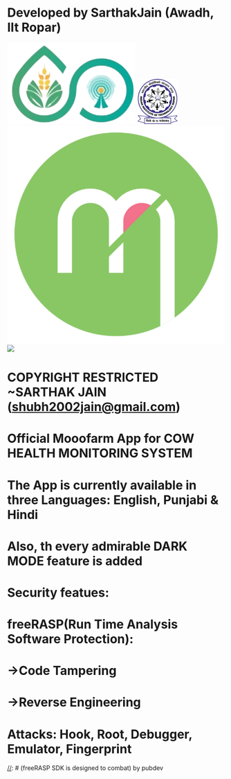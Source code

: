 # Developed by SarthakJain (Awadh, IIt Ropar)

![](assets/images/awadhlogo.png)
![](assets/images/iitropar_logo.png)
![](assets/images/mooofarmlogo.png)
![](assets/images/m)


# COPYRIGHT RESTRICTED ~SARTHAK JAIN (shubh2002jain@gmail.com)


# Official Mooofarm App for COW HEALTH MONITORING SYSTEM

# The App is currently available in three Languages: English, Punjabi & Hindi 
# Also, th every admirable DARK MODE feature is added 

# Security featues:
# freeRASP(Run Time Analysis Software Protection): 
#           ->Code Tampering 
#           ->Reverse Engineering

# Attacks:  Hook, Root, Debugger, Emulator, Fingerprint

[//]: # (freeRASP SDK is designed to combat) by pubdev

[//]: # ()
[//]: # (Reverse engineering attempts)

[//]: # (Re-publishing or tampering with the apps)

[//]: # (Running application in a compromised OS environment)

[//]: # (Malware, fraudsters, and cybercriminal activities)

[//]: # (Key features are the detection and prevention of)

[//]: # ()
[//]: # (Root/Jailbreak &#40;e.g., unc0ver, check1rain&#41;)

[//]: # (Hooking framework &#40;e.g., Frida, Shadow&#41;)

[//]: # (Untrusted installation method)

[//]: # (App/Device &#40;un&#41;binding)

